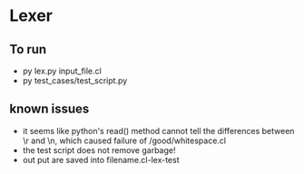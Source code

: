 # Lexer
## To run
- py lex.py input_file.cl
- py test_cases/test_script.py


## known issues
- it seems like python's read() method cannot tell the differences between \r and \n, which caused failure of /good/whitespace.cl
- the test script does not remove garbage!
- out put are saved into filename.cl-lex-test
